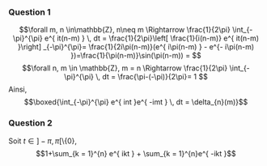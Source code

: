 ### Question 1
$$\forall m, n \in\mathbb{Z}, n\neq m \Rightarrow \frac{1}{2\pi} \int_{-\pi}^{\pi} e^{ it(n-m) } \, dt = \frac{1}{2\pi}\left[ \frac{1}{i(n-m)} e^{ it(n-m) }\right] _{-\pi}^{\pi}= \frac{1}{2i\pi(n-m)}(e^{ i\pi(n-m) } - e^{- i\pi(n-m) })=\frac{1}{\pi(n-m)}\sin(\pi(n-m)) = $$
$$\forall n, m \in \mathbb{Z}, m = n \Rightarrow \frac{1}{2\pi} \int_{-\pi}^{\pi}  \, dt = \frac{\pi-(-\pi)}{2\pi}= 1 $$
Ainsi, 
$$\boxed{\int_{-\pi}^{\pi} e^{ int }e^{ -imt } \, dt = \delta_{n}(m)}$$

### Question 2
Soit $t \in ]-\pi, \pi[\setminus \{ 0 \}$, 
$$1+\sum_{k = 1}^{n} e^{ ikt } + \sum_{k = 1}^{n}e^{ -ikt }$$

